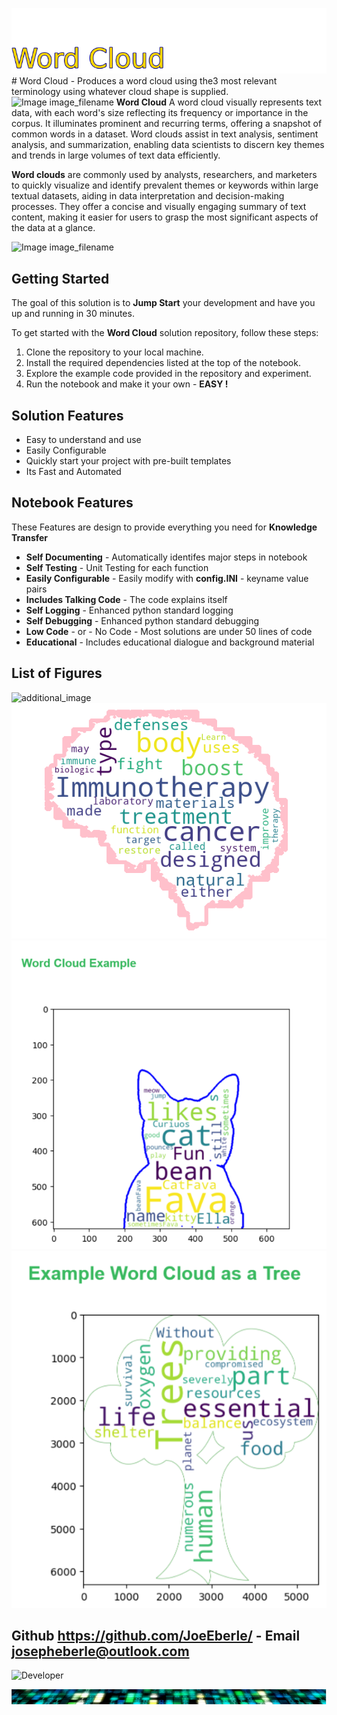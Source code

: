 ![Image image_filename](solution_sign.png)# Word Cloud - Produces a word cloud using the3 most relevant terminology using whatever cloud shape is supplied. ![Image image_filename](code.png)
**Word Cloud** A word cloud visually represents text data, with each word's size reflecting its frequency or importance in the corpus. It illuminates prominent and recurring terms, offering a snapshot of common words in a dataset. Word clouds assist in text analysis, sentiment analysis, and summarization, enabling data scientists to discern key themes and trends in large volumes of text data efficiently. 

**Word clouds** are commonly used by analysts, researchers, and marketers to quickly visualize and identify prevalent themes or keywords within large textual datasets, aiding in data interpretation and decision-making processes. They offer a concise and visually engaging summary of text content, making it easier for users to grasp the most significant aspects of the data at a glance.

![Image image_filename](sample.png)
## Getting Started

The goal of this solution is to **Jump Start** your development and have you up and running in 30 minutes. 

To get started with the **Word Cloud** solution repository, follow these steps:
1. Clone the repository to your local machine.
2. Install the required dependencies listed at the top of the notebook.
3. Explore the example code provided in the repository and experiment.
4. Run the notebook and make it your own - **EASY !**
    
## Solution Features
- Easy to understand and use  
- Easily Configurable 
- Quickly start your project with pre-built templates
- Its Fast and Automated

## Notebook Features

These Features are design to provide everything you need for **Knowledge Transfer** 

- **Self Documenting** - Automatically identifes major steps in notebook 
- **Self Testing** - Unit Testing for each function
- **Easily Configurable** - Easily modify with **config.INI** - keyname value pairs
- **Includes Talking Code** - The code explains itself 
- **Self Logging** - Enhanced python standard logging   
- **Self Debugging** - Enhanced python standard debugging
- **Low Code** - or - No Code  - Most solutions are under 50 lines of code
- **Educational** - Includes educational dialogue and background material
    
## List of Figures
 ![additional_image](heart.png)  <br>![additional_image](wordcloud_output.png)  <br>![additional_image](word_cloud_cat_example.png)  <br>![additional_image](word_cloud_tree_example.png)  <br>
    

## Github https://github.com/JoeEberle/ - Email  josepheberle@outlook.com 
    
![Developer](developer.png)

![Brand](brand.png)
    